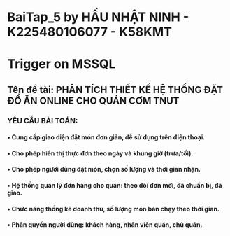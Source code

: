 # BaiTap_5 by HẦU NHẬT NINH - K225480106077 - K58KMT
# Trigger on MSSQL
## Tên đề tài: PHÂN TÍCH THIẾT KẾ HỆ THỐNG ĐẶT ĐỒ ĂN ONLINE CHO QUÁN CƠM TNUT
### YÊU CẦU BÀI TOÁN:
#### •	Cung cấp giao diện đặt món đơn giản, dễ sử dụng trên điện thoại.
#### •	Cho phép hiển thị thực đơn theo ngày và khung giờ (trưa/tối).
#### •	Cho phép người dùng đặt món, chọn số lượng và thời gian nhận.
#### •	Hệ thống quản lý đơn hàng cho quán: theo dõi đơn mới, đã chuẩn bị, đã giao.
#### •	Chức năng thống kê doanh thu, số lượng món bán chạy theo thời gian.
#### •	Phân quyền người dùng: khách hàng, nhân viên quán, chủ quán.

